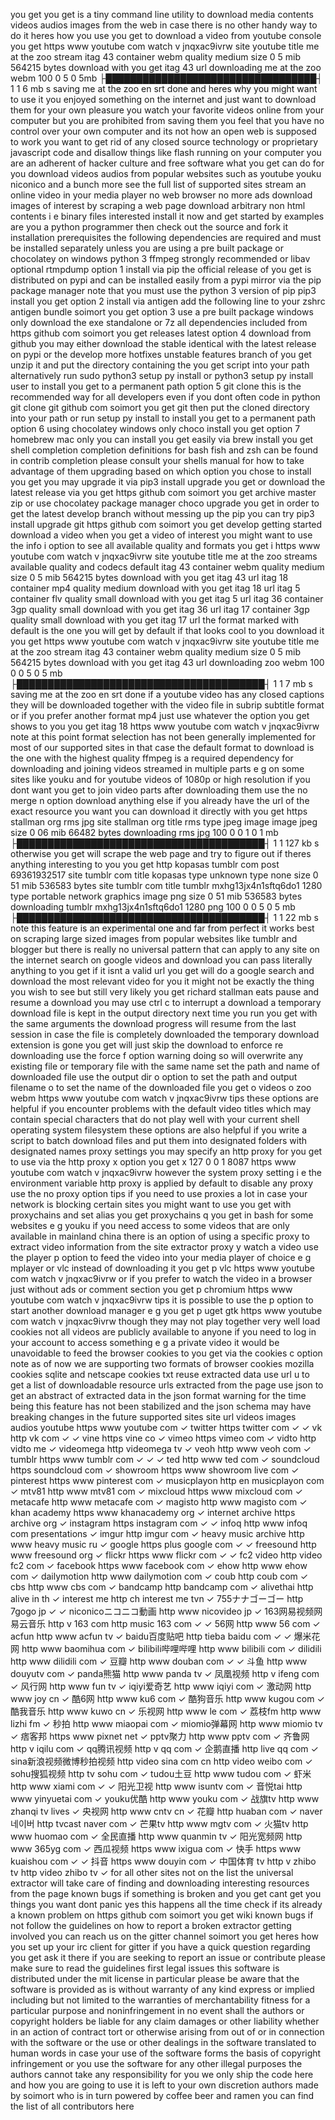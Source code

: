 you get you get is a tiny command line utility to download media contents videos audios images from the web in case there is no other handy way to do it heres how you use you get to download a video from youtube console you get https www youtube com watch v jnqxac9ivrw site youtube title me at the zoo stream itag 43 container webm quality medium size 0 5 mib 564215 bytes download with you get itag 43 url downloading me at the zoo webm 100 0 5 0 5mb ├██████████████████████████████████┤ 1 1 6 mb s saving me at the zoo en srt done and heres why you might want to use it you enjoyed something on the internet and just want to download them for your own pleasure you watch your favorite videos online from your computer but you are prohibited from saving them you feel that you have no control over your own computer and its not how an open web is supposed to work you want to get rid of any closed source technology or proprietary javascript code and disallow things like flash running on your computer you are an adherent of hacker culture and free software what you get can do for you download videos audios from popular websites such as youtube youku niconico and a bunch more see the full list of supported sites stream an online video in your media player no web browser no more ads download images of interest by scraping a web page download arbitrary non html contents i e binary files interested install it now and get started by examples are you a python programmer then check out the source and fork it installation prerequisites the following dependencies are required and must be installed separately unless you are using a pre built package or chocolatey on windows python 3 ffmpeg strongly recommended or libav optional rtmpdump option 1 install via pip the official release of you get is distributed on pypi and can be installed easily from a pypi mirror via the pip package manager note that you must use the python 3 version of pip pip3 install you get option 2 install via antigen add the following line to your zshrc antigen bundle soimort you get option 3 use a pre built package windows only download the exe standalone or 7z all dependencies included from https github com soimort you get releases latest option 4 download from github you may either download the stable identical with the latest release on pypi or the develop more hotfixes unstable features branch of you get unzip it and put the directory containing the you get script into your path alternatively run sudo python3 setup py install or python3 setup py install user to install you get to a permanent path option 5 git clone this is the recommended way for all developers even if you dont often code in python git clone git github com soimort you get git then put the cloned directory into your path or run setup py install to install you get to a permanent path option 6 using chocolatey windows only choco install you get option 7 homebrew mac only you can install you get easily via brew install you get shell completion completion definitions for bash fish and zsh can be found in contrib completion please consult your shells manual for how to take advantage of them upgrading based on which option you chose to install you get you may upgrade it via pip3 install upgrade you get or download the latest release via you get https github com soimort you get archive master zip or use chocolatey package manager choco upgrade you get in order to get the latest develop branch without messing up the pip you can try pip3 install upgrade git https github com soimort you get develop getting started download a video when you get a video of interest you might want to use the info i option to see all available quality and formats you get i https www youtube com watch v jnqxac9ivrw site youtube title me at the zoo streams available quality and codecs default itag 43 container webm quality medium size 0 5 mib 564215 bytes download with you get itag 43 url itag 18 container mp4 quality medium download with you get itag 18 url itag 5 container flv quality small download with you get itag 5 url itag 36 container 3gp quality small download with you get itag 36 url itag 17 container 3gp quality small download with you get itag 17 url the format marked with default is the one you will get by default if that looks cool to you download it you get https www youtube com watch v jnqxac9ivrw site youtube title me at the zoo stream itag 43 container webm quality medium size 0 5 mib 564215 bytes download with you get itag 43 url downloading zoo webm 100 0 0 5 0 5 mb ├████████████████████████████████████████┤ 1 1 7 mb s saving me at the zoo en srt done if a youtube video has any closed captions they will be downloaded together with the video file in subrip subtitle format or if you prefer another format mp4 just use whatever the option you get shows to you you get itag 18 https www youtube com watch v jnqxac9ivrw note at this point format selection has not been generally implemented for most of our supported sites in that case the default format to download is the one with the highest quality ffmpeg is a required dependency for downloading and joining videos streamed in multiple parts e g on some sites like youku and for youtube videos of 1080p or high resolution if you dont want you get to join video parts after downloading them use the no merge n option download anything else if you already have the url of the exact resource you want you can download it directly with you get https stallman org rms jpg site stallman org title rms type jpeg image image jpeg size 0 06 mib 66482 bytes downloading rms jpg 100 0 0 1 0 1 mb ├████████████████████████████████████████┤ 1 1 127 kb s otherwise you get will scrape the web page and try to figure out if theres anything interesting to you you get http kopasas tumblr com post 69361932517 site tumblr com title kopasas type unknown type none size 0 51 mib 536583 bytes site tumblr com title tumblr mxhg13jx4n1sftq6do1 1280 type portable network graphics image png size 0 51 mib 536583 bytes downloading tumblr mxhg13jx4n1sftq6do1 1280 png 100 0 0 5 0 5 mb ├████████████████████████████████████████┤ 1 1 22 mb s note this feature is an experimental one and far from perfect it works best on scraping large sized images from popular websites like tumblr and blogger but there is really no universal pattern that can apply to any site on the internet search on google videos and download you can pass literally anything to you get if it isnt a valid url you get will do a google search and download the most relevant video for you it might not be exactly the thing you wish to see but still very likely you get richard stallman eats pause and resume a download you may use ctrl c to interrupt a download a temporary download file is kept in the output directory next time you run you get with the same arguments the download progress will resume from the last session in case the file is completely downloaded the temporary download extension is gone you get will just skip the download to enforce re downloading use the force f option warning doing so will overwrite any existing file or temporary file with the same name set the path and name of downloaded file use the output dir o option to set the path and output filename o to set the name of the downloaded file you get o videos o zoo webm https www youtube com watch v jnqxac9ivrw tips these options are helpful if you encounter problems with the default video titles which may contain special characters that do not play well with your current shell operating system filesystem these options are also helpful if you write a script to batch download files and put them into designated folders with designated names proxy settings you may specify an http proxy for you get to use via the http proxy x option you get x 127 0 0 1 8087 https www youtube com watch v jnqxac9ivrw however the system proxy setting i e the environment variable http proxy is applied by default to disable any proxy use the no proxy option tips if you need to use proxies a lot in case your network is blocking certain sites you might want to use you get with proxychains and set alias you get proxychains q you get in bash for some websites e g youku if you need access to some videos that are only available in mainland china there is an option of using a specific proxy to extract video information from the site extractor proxy y watch a video use the player p option to feed the video into your media player of choice e g mplayer or vlc instead of downloading it you get p vlc https www youtube com watch v jnqxac9ivrw or if you prefer to watch the video in a browser just without ads or comment section you get p chromium https www youtube com watch v jnqxac9ivrw tips it is possible to use the p option to start another download manager e g you get p uget gtk https www youtube com watch v jnqxac9ivrw though they may not play together very well load cookies not all videos are publicly available to anyone if you need to log in your account to access something e g a private video it would be unavoidable to feed the browser cookies to you get via the cookies c option note as of now we are supporting two formats of browser cookies mozilla cookies sqlite and netscape cookies txt reuse extracted data use url u to get a list of downloadable resource urls extracted from the page use json to get an abstract of extracted data in the json format warning for the time being this feature has not been stabilized and the json schema may have breaking changes in the future supported sites site url videos images audios youtube https www youtube com ✓ twitter https twitter com ✓ ✓ vk http vk com ✓ ✓ vine https vine co ✓ vimeo https vimeo com ✓ vidto http vidto me ✓ videomega http videomega tv ✓ veoh http www veoh com ✓ tumblr https www tumblr com ✓ ✓ ✓ ted http www ted com ✓ soundcloud https soundcloud com ✓ showroom https www showroom live com ✓ pinterest https www pinterest com ✓ musicplayon http en musicplayon com ✓ mtv81 http www mtv81 com ✓ mixcloud https www mixcloud com ✓ metacafe http www metacafe com ✓ magisto http www magisto com ✓ khan academy https www khanacademy org ✓ internet archive https archive org ✓ instagram https instagram com ✓ ✓ infoq http www infoq com presentations ✓ imgur http imgur com ✓ heavy music archive http www heavy music ru ✓ google https plus google com ✓ ✓ freesound http www freesound org ✓ flickr https www flickr com ✓ ✓ fc2 video http video fc2 com ✓ facebook https www facebook com ✓ ehow http www ehow com ✓ dailymotion http www dailymotion com ✓ coub http coub com ✓ cbs http www cbs com ✓ bandcamp http bandcamp com ✓ alivethai http alive in th ✓ interest me http ch interest me tvn ✓ 755ナナゴーゴー http 7gogo jp ✓ ✓ niconicoニコニコ動画 http www nicovideo jp ✓ 163网易视频网易云音乐 http v 163 com http music 163 com ✓ ✓ 56网 http www 56 com ✓ acfun http www acfun tv ✓ baidu百度贴吧 http tieba baidu com ✓ ✓ 爆米花网 http www baomihua com ✓ bilibili哔哩哔哩 http www bilibili com ✓ dilidili http www dilidili com ✓ 豆瓣 http www douban com ✓ ✓ 斗鱼 http www douyutv com ✓ panda熊猫 http www panda tv ✓ 凤凰视频 http v ifeng com ✓ 风行网 http www fun tv ✓ iqiyi爱奇艺 http www iqiyi com ✓ 激动网 http www joy cn ✓ 酷6网 http www ku6 com ✓ 酷狗音乐 http www kugou com ✓ 酷我音乐 http www kuwo cn ✓ 乐视网 http www le com ✓ 荔枝fm http www lizhi fm ✓ 秒拍 http www miaopai com ✓ miomio弹幕网 http www miomio tv ✓ 痞客邦 https www pixnet net ✓ pptv聚力 http www pptv com ✓ 齐鲁网 http v iqilu com ✓ qq腾讯视频 http v qq com ✓ 企鹅直播 http live qq com ✓ sina新浪视频微博秒拍视频 http video sina com cn http video weibo com ✓ sohu搜狐视频 http tv sohu com ✓ tudou土豆 http www tudou com ✓ 虾米 http www xiami com ✓ ✓ 阳光卫视 http www isuntv com ✓ 音悦tai http www yinyuetai com ✓ youku优酷 http www youku com ✓ 战旗tv http www zhanqi tv lives ✓ 央视网 http www cntv cn ✓ 花瓣 http huaban com ✓ naver네이버 http tvcast naver com ✓ 芒果tv http www mgtv com ✓ 火猫tv http www huomao com ✓ 全民直播 http www quanmin tv ✓ 阳光宽频网 http www 365yg com ✓ 西瓜视频 https www ixigua com ✓ 快手 https www kuaishou com ✓ ✓ 抖音 https www douyin com ✓ 中国体育 tv http v zhibo tv http video zhibo tv ✓ for all other sites not on the list the universal extractor will take care of finding and downloading interesting resources from the page known bugs if something is broken and you get cant get you things you want dont panic yes this happens all the time check if its already a known problem on https github com soimort you get wiki known bugs if not follow the guidelines on how to report a broken extractor getting involved you can reach us on the gitter channel soimort you get heres how you set up your irc client for gitter if you have a quick question regarding you get ask it there if you are seeking to report an issue or contribute please make sure to read the guidelines first legal issues this software is distributed under the mit license in particular please be aware that the software is provided as is without warranty of any kind express or implied including but not limited to the warranties of merchantability fitness for a particular purpose and noninfringement in no event shall the authors or copyright holders be liable for any claim damages or other liability whether in an action of contract tort or otherwise arising from out of or in connection with the software or the use or other dealings in the software translated to human words in case your use of the software forms the basis of copyright infringement or you use the software for any other illegal purposes the authors cannot take any responsibility for you we only ship the code here and how you are going to use it is left to your own discretion authors made by soimort who is in turn powered by coffee beer and ramen you can find the list of all contributors here